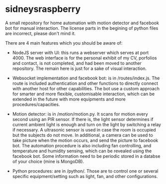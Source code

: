 # sidneysraspberry

A small repository for home automation with motion detector and facebook bot for manual interaction. The license parts in the begining of python files are incorrect, please don't mind it.

There are 4 main features which you should be aware of:

- NodeJS server with UI: this runs a webserver which serves at port 4000. The web interface is for the personal exhibit of my CV, porfolios and contact, is not completed, and had been moved to another repository. The remain here is just for a sake of visual interaction.

- Websocket implementation and facebook bot: is in /routes/index.js. The route is included authentication and other functions to directly connect with another host for other capabilities. The bot use a custom approach for smarter and more flexible, customisable interaction, which can be extended in the future with more equipments and more procedures/capacities. 

- Motion detector: is in /motion/motion.py. It scans for motion every second using an PIR sensor. If there is, the light sensor determines if current ambient light is enough and turn on the light by switching a relay if necessary. A ultrasonic sensor is used in case the room is occupied but the subjects do not move. In additional, a camera can be used to take picture when the motion occurs, and send the picture to facebook bot. The automation procedure is also including fan controlling, and temperature and humidity sensing, which can be revealed using the facebook bot. Some information need to be periodic stored in a databse of your choice (mine is MongoDB).

- Python procedures: are in /python/. Those are to control one or several specific equipment/setting such as light, fan, and other configurations.
